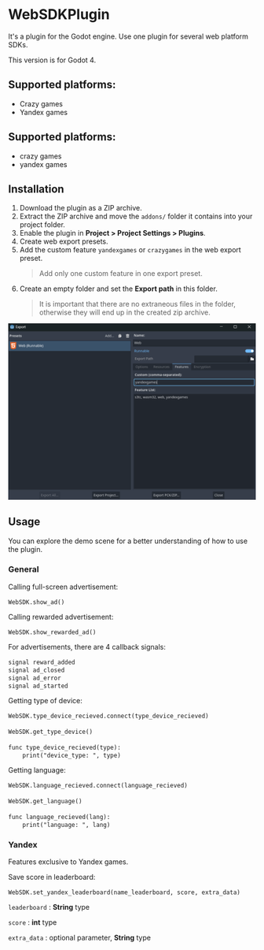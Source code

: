 # WebSDKPlugin
It's a plugin for the Godot engine. Use one plugin for several web platform SDKs.

This version is for Godot 4.

## Supported platforms:
- Crazy games
- Yandex games

## Supported platforms:
- crazy games
- yandex games

## Installation

1. Download the plugin as a ZIP archive.
2. Extract the ZIP archive and move the `addons/` folder it contains into your project folder.
3. Enable the plugin in **Project > Project Settings > Plugins**.
4. Create web export presets.
5. Add the custom feature `yandexgames` or `crazygames` in the web export preset.
   >Add only one custom feature in one export preset.
6. Create an empty folder and set the **Export path** in this folder.
   > It is important that there are no extraneous files in the folder,
   > otherwise they will end up in the created zip archive.

![img.png](img.png)

## Usage

You can explore the demo scene for a better understanding of how to use the plugin.

### General

Calling full-screen advertisement:
```
WebSDK.show_ad()
```
Calling rewarded advertisement:
```
WebSDK.show_rewarded_ad()
```

For advertisements, there are 4 callback signals:
```
signal reward_added
signal ad_closed
signal ad_error
signal ad_started
```


Getting type of device:
```
WebSDK.type_device_recieved.connect(type_device_recieved)

WebSDK.get_type_device()

func type_device_recieved(type):
	print("device_type: ", type)
```

Getting language:

```
WebSDK.language_recieved.connect(language_recieved)

WebSDK.get_language()

func language_recieved(lang):
	print("language: ", lang)
```

### Yandex
Features exclusive to Yandex games.

Save score in leaderboard:
```
WebSDK.set_yandex_leaderboard(name_leaderboard, score, extra_data)
```

`leaderboard` : **String** type

`score` : **int** type

`extra_data` : optional parameter, **String** type
